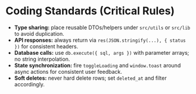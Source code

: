 # Coding Standards (Critical Rules)
- **Type sharing:** place reusable DTOs/helpers under `src/utils` or `src/lib` to avoid duplication.
- **API responses:** always return via `res(JSON.stringify(...), { status })` for consistent headers.
- **Database calls:** use `db.execute({ sql, args })` with parameter arrays; no string interpolation.
- **State synchronization:** fire `toggleLoading` and `window.toast` around async actions for consistent user feedback.
- **Soft deletes:** never hard delete rows; set `deleted_at` and filter accordingly.
